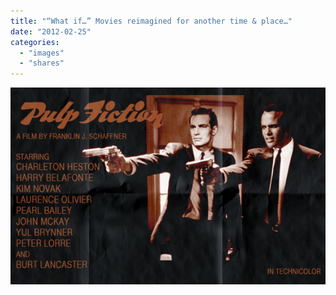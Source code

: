 ```yaml
---
title: "“What if…” Movies reimagined for another time & place…"
date: "2012-02-25"
categories: 
  - "images"
  - "shares"
---
```


[![](images/tumblr_lzp2f5mf0G1qz4vrlo1_640.png)](https://www.behance.net/gallery/2783319/Movies-From-An-Alternate-Universe)
